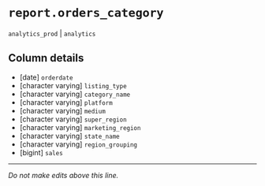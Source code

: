 # `report.orders_category`
`analytics_prod` | `analytics`

## Column details
* [date]      `orderdate`
* [character varying] `listing_type`
* [character varying] `category_name`
* [character varying] `platform`
* [character varying] `medium`
* [character varying] `super_region`
* [character varying] `marketing_region`
* [character varying] `state_name`
* [character varying] `region_grouping`
* [bigint]    `sales`

-------------------------------------------------------------------------------
*Do not make edits above this line.*
